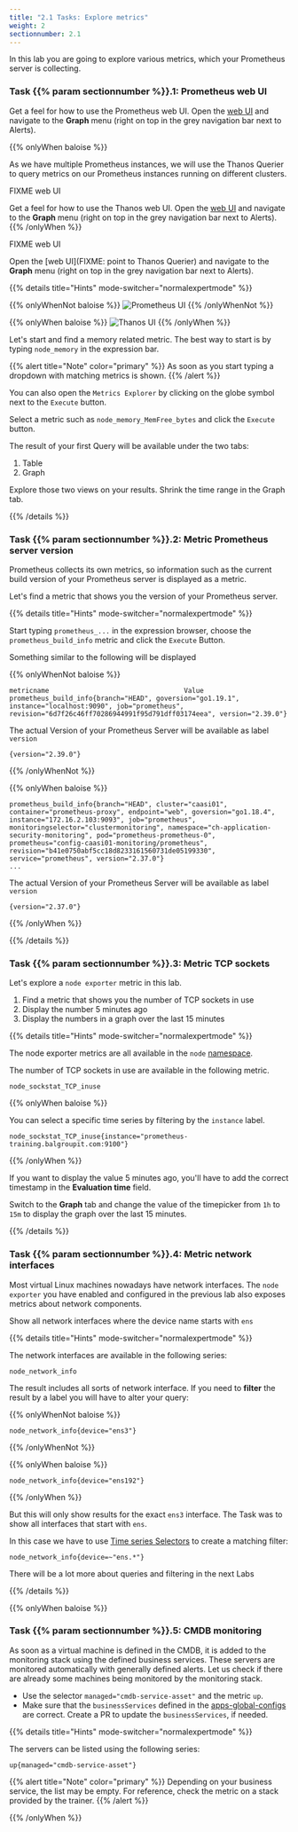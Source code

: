 ```yaml
---
title: "2.1 Tasks: Explore metrics"
weight: 2
sectionnumber: 2.1
---
```


In this lab you are going to explore various metrics, which your Prometheus server is collecting.

### Task {{% param sectionnumber %}}.1: Prometheus web UI

Get a feel for how to use the Prometheus web UI. Open the [web UI](http://LOCALHOST:9090) and navigate to the **Graph** menu (right on top in the grey navigation bar next to Alerts).

{{% onlyWhen baloise %}}

As we have multiple Prometheus instances, we will use the Thanos Querier to query metrics on our Prometheus instances running on different clusters.

FIXME web UI

Get a feel for how to use the Thanos web UI. Open the [web UI](http://LOCALHOST:9090) and navigate to the **Graph** menu (right on top in the grey navigation bar next to Alerts).
{{% /onlyWhen %}}

FIXME web UI

Open the [web UI](FIXME: point to Thanos Querier) and navigate to the **Graph** menu (right on top in the grey navigation bar next to Alerts).

{{% details title="Hints" mode-switcher="normalexpertmode" %}}

{{% onlyWhenNot baloise %}}
![Prometheus UI](../prometheus-ui.png)
{{% /onlyWhenNot %}}

{{% onlyWhen baloise %}}
![Thanos UI](../thanos-ui.png)
{{% /onlyWhen %}}

Let's start and find a memory related metric. The best way to start is by typing `node_memory` in the expression bar.

{{% alert title="Note" color="primary" %}}
As soon as you start typing a dropdown with matching metrics is shown.
{{% /alert %}}

You can also open the `Metrics Explorer` by clicking on the globe symbol next to the `Execute` button.

Select a metric such as `node_memory_MemFree_bytes` and click the `Execute` button.

The result of your first Query will be available under the two tabs:

1. Table
1. Graph

Explore those two views on your results. Shrink the time range in the Graph tab.

{{% /details %}}

### Task {{% param sectionnumber %}}.2: Metric Prometheus server version

Prometheus collects its own metrics, so information such as the current build version of your Prometheus server is displayed as a metric.

Let's find a metric that shows you the version of your Prometheus server.

{{% details title="Hints" mode-switcher="normalexpertmode" %}}

Start typing `prometheus_...` in the expression browser, choose the `prometheus_build_info` metric and click the `Execute` Button.

Something similar to the following will be displayed

{{% onlyWhenNot baloise %}}
```promql
metricname                                  Value
prometheus_build_info{branch="HEAD", goversion="go1.19.1", instance="localhost:9090", job="prometheus", revision="6d7f26c46ff70286944991f95d791dff03174eea", version="2.39.0"}
```

The actual Version of your Prometheus Server will be available as label `version`
```promql
{version="2.39.0"}
```
{{% /onlyWhenNot %}}

{{% onlyWhen baloise %}}
```promql
prometheus_build_info{branch="HEAD", cluster="caasi01", container="prometheus-proxy", endpoint="web", goversion="go1.18.4", instance="172.16.2.103:9093", job="prometheus", monitoringselector="clustermonitoring", namespace="ch-application-security-monitoring", pod="prometheus-prometheus-0", prometheus="config-caasi01-monitoring/prometheus", revision="b41e0750abf5cc18d8233161560731de05199330", service="prometheus", version="2.37.0"}
...
```

The actual Version of your Prometheus Server will be available as label `version`
```promql
{version="2.37.0"}
```
{{% /onlyWhen %}}

{{% /details %}}

### Task {{% param sectionnumber %}}.3: Metric TCP sockets

Let's explore a `node exporter` metric in this lab.

1. Find a metric that shows you the number of TCP sockets in use
1. Display the number 5 minutes ago
1. Display the numbers in a graph over the last 15 minutes


{{% details title="Hints" mode-switcher="normalexpertmode" %}}

The node exporter metrics are all available in the `node` [namespace](https://prometheus.io/docs/practices/naming/#metric-names).

The number of TCP sockets in use are available in the following metric.

```promql
node_sockstat_TCP_inuse
```

{{% onlyWhen baloise %}}

You can select a specific time series by filtering by the `instance` label.

```promql
node_sockstat_TCP_inuse{instance="prometheus-training.balgroupit.com:9100"}
```

{{% /onlyWhen %}}


If you want to display the value 5 minutes ago, you'll have to add the correct timestamp in the **Evaluation time** field.

Switch to the **Graph** tab and change the value of the timepicker from `1h` to `15m` to display the graph over the last 15 minutes.

{{% /details %}}

### Task {{% param sectionnumber %}}.4: Metric network interfaces

Most virtual Linux machines nowadays have network interfaces. The `node exporter` you have enabled and configured in the previous lab also exposes metrics about network components.

Show all network interfaces where the device name starts with `ens`

{{% details title="Hints" mode-switcher="normalexpertmode" %}}

The network interfaces are available in the following series:

```promql
node_network_info
```

The result includes all sorts of network interface. If you need to **filter** the result by a label you will have to alter your query:

{{% onlyWhenNot baloise %}}

```promql
node_network_info{device="ens3"}
```
{{% /onlyWhenNot %}}


{{% onlyWhen baloise %}}
```promql
node_network_info{device="ens192"}
```
{{% /onlyWhen %}}


But this will only show results for the exact `ens3` interface. The Task was to show all interfaces that start with `ens`.

In this case we have to use [Time series Selectors](https://prometheus.io/docs/prometheus/latest/querying/basics/#time-series-selectors) to create a matching filter:

```promql
node_network_info{device=~"ens.*"}
```

There will be a lot more about queries and filtering in the next Labs

{{% /details %}}

{{% onlyWhen baloise %}}

### Task {{% param sectionnumber %}}.5: CMDB monitoring

As soon as a virtual machine is defined in the CMDB, it is added to the monitoring stack using the defined business services. These servers are monitored automatically with generally defined alerts. Let us check if there are already some machines being monitored by the monitoring stack.

* Use the selector `managed="cmdb-service-asset"` and the metric `up`.
* Make sure that the `businessServices` defined in the [apps-global-configs](https://bitbucket.balgroupit.com/projects/OSDPL/repos/apps-global-config/browse) are correct.  Create a PR to update the `businessServices`, if needed.


{{% details title="Hints" mode-switcher="normalexpertmode" %}}

The servers can be listed using the following series:

```promql
up{managed="cmdb-service-asset"}
```

{{% alert title="Note" color="primary" %}}
Depending on your business service, the list may be empty. For reference,  check the metric on a stack provided by the trainer.
{{% /alert %}}

{{% /onlyWhen %}}
